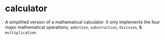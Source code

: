 # calculator
A simplified version of a mathematical calculator. It only implements the four major mathematical operations; `addition`, `substruction`, `division`, &amp; `multiplication`.
